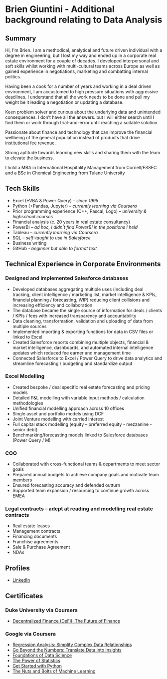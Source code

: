 # Brien Giuntini - Additional background relating to Data Analysis   

## Summary
Hi, I'm Brien.  I am a methodical, analytical and future driven individual with a degree in engineering, but I lost my way and ended up in a corporate real estate environment for a couple of decades.   I developed interpersonal and soft skills whilst working with multi-cultural teams across Europe as well as gained experience in negotiations, marketing and combatting internal politics.  

Having been a cook for a number of years and working in a deal driven environment, I am accustomed to high pressure situations with aggressive deadlines.  I understand that all the work needs to be done and pull my weight be it leading a negotiation or updating a database.  

Keen problem solver and curious about the underlying data and unintended consequences. I don’t have all the answers. but I will either search until I find them or work through trial-and-error until reaching a suitable solution.

Passionate about finance and technology that can improve the financial wellbeing of the general population instead of products that drive institutional fee revenue.

Strong aptitude towards learning new skills and sharing them with the team to elevate the business.

I hold a MBA in International Hospitality Management from Cornell/ESSEC and a BSc in Chemical Engineering from Tulane University

## Tech Skills
  * Excel (+VBA & Power Query) – *since 1995*
  * Python (+Pandas, Jupyter) – *currently learning via Coursera*
  * Prior programming experience (C++, Pascal, Logo) – *university & highschool courses*
  * Financial analysis (c. 20 years in real estate consultancy)
  * PowerBI – *ad hoc, I didn’t find PowerBI in the positions I held*
  * Tableau – *currently learning via Coursera*
  * SQL – *self-taught to use in Salesforce*
  * Business writing
  * GitHub - *beginner but able to format text*

## Technical Experience in Corporate Environments
### Designed and implemented Salesforce databases
  * Developed databases aggregating multiple uses (including deal tracking, client intelligence / marketing list, market intelligence & KPIs, financial planning / forecasting, WIP) reducing client collisions and increasing efficiency and collaboration
  * The database became the single source of information for deals / clients / KPIs / fees with increased transparency and accountability
  * Data cleaning, transformation, validation and uploading of data from multiple sources
  * Implemented importing & exporting functions for data in CSV files or linked to Excel
  * Created Salesforce reports combining multiple objects, financial & market intelligence, dashboards, and automated internal intelligence updates which reduced fee earner and management time
  * Connected Salesforce to Excel / Power Query to drive data analytics and streamline forecasting / budgeting and standardize output
### Excel Modelling
  * Created bespoke / deal specific real estate forecasting and pricing models
  * Detailed P&L modelling with variable input methods / calculation methodologies
  * Unified financial modelling approach across 10 offices 
  * Single asset and portfolio models using DCF
  * Joint Venture modelling with carried interest
  * Full capital stack modelling (equity – preferred equity - mezzanine - senior debt)
  * Benchmarking/forecasting models linked to Salesforce databases (Power Query /  M)
### COO
  * Collaborated with cross-functional teams & departments to meet sector goals
  * Prepared annual budgets to achieve company goals and motivate team members
  * Ensured forecasting accuracy and defended outturn  
  * Supported team expansion / resourcing to continue growth across EMEA
### Legal contracts – adept at reading and modelling real estate contracts
  * Real estate leases
  * Management contracts
  * Financing documents
  * Franchise agreements
  * Sale & Purchase Agreement
  * NDAs

## Profiles
  * [LinkedIn](https://www.linkedin.com/in/brien-giuntini/)

## Certificates
### Duke University via Coursera
  * [Decentralized Finance (DeFi): The Future of Finance](https://coursera.org/share/eb8fddac6d32e9cdc6602492d05037e3)
### Google via Coursera
  * [Regression Analysis: Simplify Complex Data Relationships](https://coursera.org/share/08750077fbdc1040c70dd57b3cbc4d07)
  * [Go Beyond the Numbers: Translate Data into Insights](https://coursera.org/share/3e0f55f0cc4fd485332bbdc631296bab)
  * [Foundations of Data Science](https://coursera.org/share/9db1597f6bae3c0e2ea73a57c3785c8f)
  * [The Power of Statistics](https://coursera.org/share/12526ab43a094384f915f0290437c081)
  * [Get Started with Python](https://coursera.org/share/9de375bb484ccd995820cf5f4ab1de65)
  * [The Nuts and Bolts of Machine Learning](https://coursera.org/share/fd4986b06ad342e931a5466d1361d9dd)

<!---
unfungibleclone/unfungibleclone is a ✨ special ✨ repository because its `README.md` (this file) appears on your GitHub profile.
You can click the Preview link to take a look at your changes.
--->
